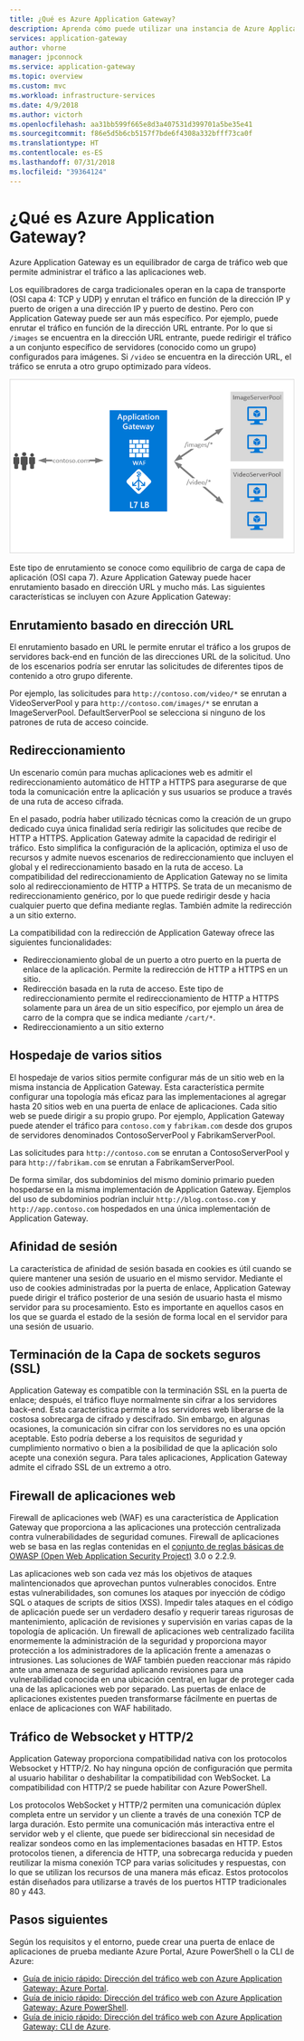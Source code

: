 ```yaml
---
title: ¿Qué es Azure Application Gateway?
description: Aprenda cómo puede utilizar una instancia de Azure Application Gateway para administrar el tráfico web a la aplicación.
services: application-gateway
author: vhorne
manager: jpconnock
ms.service: application-gateway
ms.topic: overview
ms.custom: mvc
ms.workload: infrastructure-services
ms.date: 4/9/2018
ms.author: victorh
ms.openlocfilehash: aa31bb599f665e8d3a407531d399701a5be35e41
ms.sourcegitcommit: f86e5d5b6cb5157f7bde6f4308a332bfff73ca0f
ms.translationtype: HT
ms.contentlocale: es-ES
ms.lasthandoff: 07/31/2018
ms.locfileid: "39364124"
---
```

# <a name="what-is-azure-application-gateway"></a>¿Qué es Azure Application Gateway?

Azure Application Gateway es un equilibrador de carga de tráfico web que permite administrar el tráfico a las aplicaciones web. 

Los equilibradores de carga tradicionales operan en la capa de transporte (OSI capa 4: TCP y UDP) y enrutan el tráfico en función de la dirección IP y puerto de origen a una dirección IP y puerto de destino. Pero con Application Gateway puede ser aun más específico. Por ejemplo, puede enrutar el tráfico en función de la dirección URL entrante. Por lo que si `/images` se encuentra en la dirección URL entrante, puede redirigir el tráfico a un conjunto específico de servidores (conocido como un grupo) configurados para imágenes. Si `/video` se encuentra en la dirección URL, el tráfico se enruta a otro grupo optimizado para vídeos.

![imageURLroute](./media/application-gateway-url-route-overview/figure1-720.png)

Este tipo de enrutamiento se conoce como equilibrio de carga de capa de aplicación (OSI capa 7). Azure Application Gateway puede hacer enrutamiento basado en dirección URL y mucho más. Las siguientes características se incluyen con Azure Application Gateway: 

## <a name="url-based-routing"></a>Enrutamiento basado en dirección URL

El enrutamiento basado en URL le permite enrutar el tráfico a los grupos de servidores back-end en función de las direcciones URL de la solicitud. Uno de los escenarios podría ser enrutar las solicitudes de diferentes tipos de contenido a otro grupo diferente.

Por ejemplo, las solicitudes para `http://contoso.com/video/*` se enrutan a VideoServerPool y para `http://contoso.com/images/*` se enrutan a ImageServerPool. DefaultServerPool se selecciona si ninguno de los patrones de ruta de acceso coincide.

## <a name="redirection"></a>Redireccionamiento

Un escenario común para muchas aplicaciones web es admitir el redireccionamiento automático de HTTP a HTTPS para asegurarse de que toda la comunicación entre la aplicación y sus usuarios se produce a través de una ruta de acceso cifrada. 

En el pasado, podría haber utilizado técnicas como la creación de un grupo dedicado cuya única finalidad sería redirigir las solicitudes que recibe de HTTP a HTTPS. Application Gateway admite la capacidad de redirigir el tráfico. Esto simplifica la configuración de la aplicación, optimiza el uso de recursos y admite nuevos escenarios de redireccionamiento que incluyen el global y el redireccionamiento basado en la ruta de acceso. La compatibilidad del redireccionamiento de Application Gateway no se limita solo al redireccionamiento de HTTP a HTTPS. Se trata de un mecanismo de redireccionamiento genérico, por lo que puede redirigir desde y hacia cualquier puerto que defina mediante reglas. También admite la redirección a un sitio externo.

La compatibilidad con la redirección de Application Gateway ofrece las siguientes funcionalidades:

- Redireccionamiento global de un puerto a otro puerto en la puerta de enlace de la aplicación. Permite la redirección de HTTP a HTTPS en un sitio.
- Redirección basada en la ruta de acceso. Este tipo de redireccionamiento permite el redireccionamiento de HTTP a HTTPS solamente para un área de un sitio específico, por ejemplo un área de carro de la compra que se indica mediante `/cart/*`.
- Redireccionamiento a un sitio externo

## <a name="multiple-site-hosting"></a>Hospedaje de varios sitios

El hospedaje de varios sitios permite configurar más de un sitio web en la misma instancia de Application Gateway. Esta característica permite configurar una topología más eficaz para las implementaciones al agregar hasta 20 sitios web en una puerta de enlace de aplicaciones. Cada sitio web se puede dirigir a su propio grupo. Por ejemplo, Application Gateway puede atender el tráfico para `contoso.com` y `fabrikam.com` desde dos grupos de servidores denominados ContosoServerPool y FabrikamServerPool.

Las solicitudes para `http://contoso.com` se enrutan a ContosoServerPool y para `http://fabrikam.com` se enrutan a FabrikamServerPool.

De forma similar, dos subdominios del mismo dominio primario pueden hospedarse en la misma implementación de Application Gateway. Ejemplos del uso de subdominios podrían incluir `http://blog.contoso.com` y `http://app.contoso.com` hospedados en una única implementación de Application Gateway.

## <a name="session-affinity"></a>Afinidad de sesión

La característica de afinidad de sesión basada en cookies es útil cuando se quiere mantener una sesión de usuario en el mismo servidor. Mediante el uso de cookies administradas por la puerta de enlace, Application Gateway puede dirigir el tráfico posterior de una sesión de usuario hasta el mismo servidor para su procesamiento. Esto es importante en aquellos casos en los que se guarda el estado de la sesión de forma local en el servidor para una sesión de usuario.

## <a name="secure-sockets-layer-ssl-termination"></a>Terminación de la Capa de sockets seguros (SSL)

Application Gateway es compatible con la terminación SSL en la puerta de enlace; después, el tráfico fluye normalmente sin cifrar a los servidores back-end. Esta característica permite a los servidores web liberarse de la costosa sobrecarga de cifrado y descifrado. Sin embargo, en algunas ocasiones, la comunicación sin cifrar con los servidores no es una opción aceptable. Esto podría deberse a los requisitos de seguridad y cumplimiento normativo o bien a la posibilidad de que la aplicación solo acepte una conexión segura. Para tales aplicaciones, Application Gateway admite el cifrado SSL de un extremo a otro.

## <a name="web-application-firewall"></a>Firewall de aplicaciones web

Firewall de aplicaciones web (WAF) es una característica de Application Gateway que proporciona a las aplicaciones una protección centralizada contra vulnerabilidades de seguridad comunes. Firewall de aplicaciones web se basa en las reglas contenidas en el [conjunto de reglas básicas de OWASP (Open Web Application Security Project)](https://www.owasp.org/index.php/Category:OWASP_ModSecurity_Core_Rule_Set_Project) 3.0 o 2.2.9. 

Las aplicaciones web son cada vez más los objetivos de ataques malintencionados que aprovechan puntos vulnerables conocidos. Entre estas vulnerabilidades, son comunes los ataques por inyección de código SQL o ataques de scripts de sitios (XSS). Impedir tales ataques en el código de aplicación puede ser un verdadero desafío y requerir tareas rigurosas de mantenimiento, aplicación de revisiones y supervisión en varias capas de la topología de aplicación. Un firewall de aplicaciones web centralizado facilita enormemente la administración de la seguridad y proporciona mayor protección a los administradores de la aplicación frente a amenazas o intrusiones. Las soluciones de WAF también pueden reaccionar más rápido ante una amenaza de seguridad aplicando revisiones para una vulnerabilidad conocida en una ubicación central, en lugar de proteger cada una de las aplicaciones web por separado. Las puertas de enlace de aplicaciones existentes pueden transformarse fácilmente en puertas de enlace de aplicaciones con WAF habilitado.

## <a name="websocket-and-http2-traffic"></a>Tráfico de Websocket y HTTP/2

Application Gateway proporciona compatibilidad nativa con los protocolos Websocket y HTTP/2. No hay ninguna opción de configuración que permita al usuario habilitar o deshabilitar la compatibilidad con WebSocket. La compatibilidad con HTTP/2 se puede habilitar con Azure PowerShell.
 
Los protocolos WebSocket y HTTP/2 permiten una comunicación dúplex completa entre un servidor y un cliente a través de una conexión TCP de larga duración. Esto permite una comunicación más interactiva entre el servidor web y el cliente, que puede ser bidireccional sin necesidad de realizar sondeos como en las implementaciones basadas en HTTP. Estos protocolos tienen, a diferencia de HTTP, una sobrecarga reducida y pueden reutilizar la misma conexión TCP para varias solicitudes y respuestas, con lo que se utilizan los recursos de una manera más eficaz. Estos protocolos están diseñados para utilizarse a través de los puertos HTTP tradicionales 80 y 443.



## <a name="next-steps"></a>Pasos siguientes

Según los requisitos y el entorno, puede crear una puerta de enlace de aplicaciones de prueba mediante Azure Portal, Azure PowerShell o la CLI de Azure:

- [Guía de inicio rápido: Dirección del tráfico web con Azure Application Gateway: Azure Portal](quick-create-portal.md).
- [Guía de inicio rápido: Dirección del tráfico web con Azure Application Gateway: Azure PowerShell](quick-create-powershell.md).
- [Guía de inicio rápido: Dirección del tráfico web con Azure Application Gateway: CLI de Azure](quick-create-cli.md).

